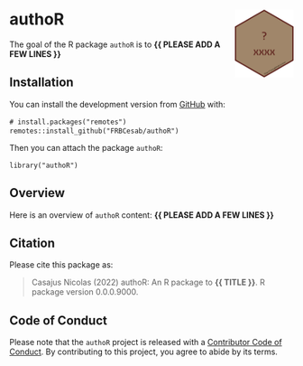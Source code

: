 <!-- README.md is generated from README.Rmd. Please edit that file -->

# authoR <img src="man/figures/hexsticker.png" height="120" align="right"/>

<!-- badges: start -->
<!-- badges: end -->

The goal of the R package `authoR` is to **{{ PLEASE ADD A FEW LINES
}}**

## Installation

You can install the development version from
[GitHub](https://github.com/) with:

    # install.packages("remotes")
    remotes::install_github("FRBCesab/authoR")

Then you can attach the package `authoR`:

    library("authoR")

## Overview

Here is an overview of `authoR` content: **{{ PLEASE ADD A FEW LINES
}}**

## Citation

Please cite this package as:

> Casajus Nicolas (2022) authoR: An R package to **{{ TITLE }}**. R
> package version 0.0.0.9000.

## Code of Conduct

Please note that the `authoR` project is released with a [Contributor
Code of
Conduct](https://contributor-covenant.org/version/2/0/CODE_OF_CONDUCT.html).
By contributing to this project, you agree to abide by its terms.
